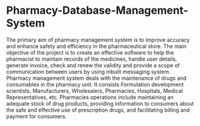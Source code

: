 # Pharmacy-Database-Management-System

The primary aim of pharmacy management system is to improve accuracy and enhance safety and
efficiency in the pharmaceutical store. The main objective of the project is to create an 
effective software to help the pharmacist to maintain records of the medicines, handle user
details, generate invoice, check and renew the validity and provide a scope of communication
between users by using inbuilt messaging system. Pharmacy management system deals with the 
maintenance of drugs and consumables in the pharmacy unit. It consists Formulation development
scientists, Manufacturers, Wholesalers, Pharmacies, Hospitals, Medical Representatives, etc.
Pharmacies operations include maintaining an adequate stock of drug products, providing 
information to consumers about the safe and effective use of prescription drugs, and facilitating
billing and payment for consumers.
